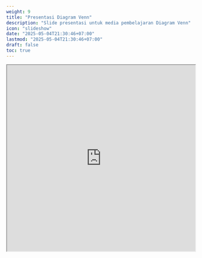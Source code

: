 ```yaml
---
weight: 9
title: "Presentasi Diagram Venn"
description: "Slide presentasi untuk media pembelajaran Diagram Venn"
icon: "slideshow"
date: "2025-05-04T21:30:46+07:00"
lastmod: "2025-05-04T21:30:46+07:00"
draft: false
toc: true
---
```


<iframe src="https://docs.google.com/presentation/d/e/2PACX-1vTnNQJrcgcnD8hCLgM7ysanqXtrALA1Mlrgqu5D4fMkGT_yJbWfLkt098Z9f9JCQg/pubembed?start=false&loop=false" width="100%" height="500px" class="w-full h-full md:h-[900px]"></iframe>

